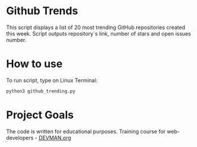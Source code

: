 # Github Trends

This script displays a list of 20 most trending GitHub repositories created this week. Script outputs repository`s link, number of stars and open issues number.

# How to use
To run script, type on Linux Terminal:
```bash
python3 github_trending.py
```

# Project Goals

The code is written for educational purposes. Training course for web-developers - [DEVMAN.org](https://devman.org)
